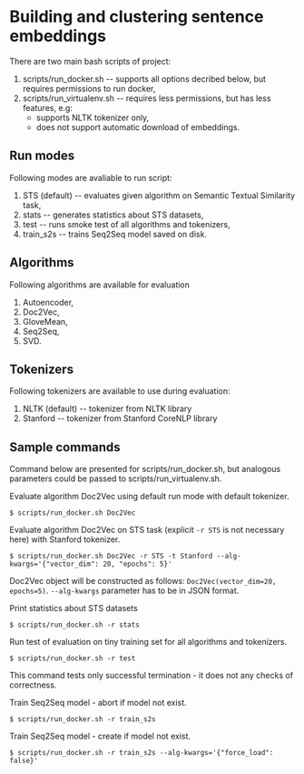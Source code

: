 # Building and clustering sentence embeddings

There are two main bash scripts of project:
1. scripts/run_docker.sh -- supports all options decribed below, but requires permissions to run docker,
2. scripts/run_virtualenv.sh -- requires less permissions, but has less features, e.g:
   * supports NLTK tokenizer only,
   * does not support automatic download of embeddings.

## Run modes

Following modes are avaliable to run script:
1. STS (default) -- evaluates given algorithm on Semantic Textual Similarity task,
2. stats -- generates statistics about STS datasets,
3. test -- runs smoke test of all algorithms and tokenizers,
4. train_s2s -- trains Seq2Seq model saved on disk.

## Algorithms

Following algorithms are available for evaluation
1. Autoencoder,
2. Doc2Vec,
3. GloveMean,
4. Seq2Seq,
5. SVD.

## Tokenizers

Following tokenizers are available to use during evaluation:
1. NLTK (default) -- tokenizer from NLTK library
2. Stanford -- tokenizer from Stanford CoreNLP library

## Sample commands
Command below are presented for scripts/run_docker.sh, but analogous parameters could be passed to
scripts/run_virtualenv.sh.

Evaluate algorithm Doc2Vec using default run mode with default tokenizer.
```
$ scripts/run_docker.sh Doc2Vec
```

Evaluate algorithm Doc2Vec on STS task (explicit ```-r STS``` is not necessary here) with Stanford tokenizer.
```
$ scripts/run_docker.sh Doc2Vec -r STS -t Stanford --alg-kwargs='{"vector_dim": 20, "epochs": 5}'
```
Doc2Vec object will be constructed as follows: ```Doc2Vec(vector_dim=20, epochs=5)```.
```--alg-kwargs``` parameter has to be in JSON format.

Print statistics about STS datasets
```
$ scripts/run_docker.sh -r stats
```

Run test of evaluation on tiny training set for all algorithms and tokenizers.
```
$ scripts/run_docker.sh -r test
```
This command tests only successful termination - it does not any checks of correctness.

Train Seq2Seq model - abort if model not exist.
```
$ scripts/run_docker.sh -r train_s2s
```
Train Seq2Seq model - create if model not exist.
```
$ scripts/run_docker.sh -r train_s2s --alg-kwargs='{"force_load": false}'
```
